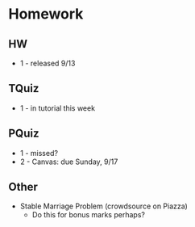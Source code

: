 # Homework

## HW

- 1 - released 9/13

## TQuiz

- 1 - in tutorial this week

## PQuiz

- 1 - missed?
- 2 - Canvas: due Sunday, 9/17

## Other

- Stable Marriage Problem (crowdsource on Piazza)
  - Do this for bonus marks perhaps?

